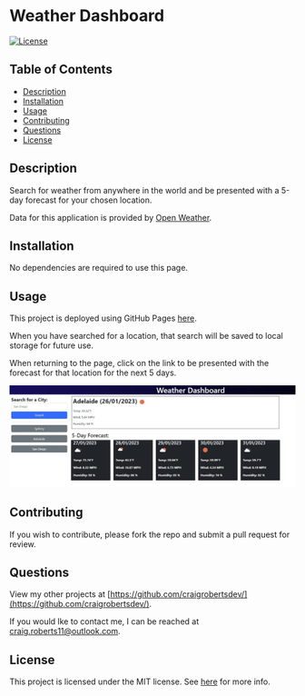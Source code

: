 # Weather Dashboard 

[![License](https://img.shields.io/badge/License-MIT-yellow.svg)](https://opensource.org/licenses/MIT)

## Table of Contents

- [Description](#description)
- [Installation](#installation)
- [Usage](#usage)
- [Contributing](#contributing)
- [Questions](#questions)
- [License](#license)

## Description

Search for weather from anywhere in the world and be presented with a 5-day forecast for your chosen location.

Data for this application is provided by [Open Weather](https://openweathermap.org/).

## Installation

No dependencies are required to use this page.

## Usage

This project is deployed using GitHub Pages [here](https://craigrobertsdev.github.io/weather-dashboard/).

When you have searched for a location, that search will be saved to local storage for future use. 

When returning to the page, click on the link to be presented with the forecast for that location for the next 5 days.

  <p align="center">
  <img src="https://github.com/craigrobertsdev/weather-dashboard/raw/main/screenshot.jpg">
  </p>

## Contributing

If you wish to contribute, please fork the repo and submit a pull request for review.

## Questions

View my other projects at [https://github.com/craigrobertsdev/](https://github.com/craigrobertsdev/).

If you would lke to contact me, I can be reached at [craig.roberts11@outlook.com](mailto:craig.roberts11@outlook.com).

## License

This project is licensed under the MIT license. See [here](https://opensource.org/licenses/MIT) for more info.
